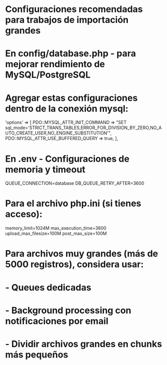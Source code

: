 # Configuraciones recomendadas para trabajos de importación grandes

# En config/database.php - para mejorar rendimiento de MySQL/PostgreSQL

# Agregar estas configuraciones dentro de la conexión mysql:

'options' => [
PDO::MYSQL_ATTR_INIT_COMMAND => "SET sql_mode='STRICT_TRANS_TABLES,ERROR_FOR_DIVISION_BY_ZERO,NO_AUTO_CREATE_USER,NO_ENGINE_SUBSTITUTION'",
PDO::MYSQL_ATTR_USE_BUFFERED_QUERY => true,
],

# En .env - Configuraciones de memoria y timeout

QUEUE_CONNECTION=database
DB_QUEUE_RETRY_AFTER=3600

# Para el archivo php.ini (si tienes acceso):

memory_limit=1024M
max_execution_time=3600
upload_max_filesize=100M
post_max_size=100M

# Para archivos muy grandes (más de 5000 registros), considera usar:

# - Queues dedicadas

# - Background processing con notificaciones por email

# - Dividir archivos grandes en chunks más pequeños
